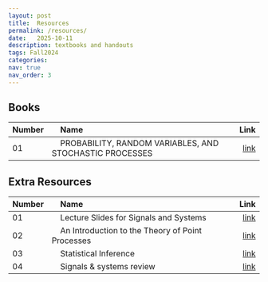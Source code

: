 ```yaml
---
layout: post
title:  Resources
permalink: /resources/
date:   2025-10-11
description: textbooks and handouts
tags: Fall2024
categories:
nav: true
nav_order: 3
---
```

## Books

| Number | &nbsp; &nbsp; Name                                                | Link                                           |
| :----  | :---------------------------------------------------------------  | ---------------------------------------------: |
| 01     | &nbsp; &nbsp; PROBABILITY, RANDOM VARIABLES, AND STOCHASTIC PROCESSES &nbsp; &nbsp;| <a href='/assets/Fall2025/Papoulis-Fourth.zip'>link</a> |


<!---
## Course Videos
<p>Course videos will be uploaded here</p>


## TA Classes Problems
<p>TA classes problems will be uploaded here</p>
-->

## Extra Resources

| Number | &nbsp; &nbsp; Name                                               | Link                                           |
| :----  | :--------------------------------------------------------------- | ---------------------------------------------: |
| 01     | &nbsp; &nbsp; Lecture Slides for Signals and Systems &nbsp; &nbsp;| <a href='/assets/Fall2023/pdf/lecture_slides_for_signals_and_systems.pdf'>link</a> |
| 02     | &nbsp; &nbsp; An Introduction to the Theory of Point Processes &nbsp; &nbsp;| <a href='/assets/Fall2023/pdf/daley_d.j._vere-jones_d._an_intro_to_the_theory_of_point_processes_v1_2nd_ed._springer_2003.pdf'>link</a> |
| 03     | &nbsp; &nbsp; Statistical Inference &nbsp; &nbsp;| <a href='/assets/Fall2023/pdf/George Casella, Roger L. Berger - Statistical Inference  -Duxbury Press (2001).pdf'>link</a> |
| 04     | &nbsp; &nbsp; Signals & systems review &nbsp; &nbsp;| <a href='/assets/Fall2024/Signal-Sysytems-Review.pdf'>link</a> |


<!-- ## Previous Midterms

| &nbsp; Semester &nbsp; | &nbsp; &nbsp; Questions                | &nbsp; &nbsp; Solutions                                      |
| :--------------------  | :------------------------------------  | -----------------------------------------------------------: |
| &nbsp; &nbsp; Fall 2022 &nbsp; &nbsp; | &nbsp; &nbsp; <a href='/assets/Fall2023/pdf/SP_Midterm_Fall2022.pdf'>link</a> | &nbsp; &nbsp; <a href='/assets/Fall2023/pdf/SP_Midterm_Solutions_Fall2022.pdf'>link</a> |
| &nbsp; &nbsp; Fall 2021 &nbsp; &nbsp; | &nbsp; &nbsp; <a href='/assets/Fall2023/pdf/SP_Midterm_Fall2021.pdf'>link</a> | &nbsp; &nbsp; <a href='/assets/Fall2023/pdf/SP_Midterm_Solutions_Fall2021.pdf'>link</a> |


## Previous Final Exams

| &nbsp; Semester &nbsp; | &nbsp; &nbsp; Questions                | &nbsp; &nbsp; Solutions                                      |
| :--------------------  | :------------------------------------  | -----------------------------------------------------------: |
| &nbsp; &nbsp; Fall 2022 &nbsp; &nbsp; | &nbsp; &nbsp; <a href='/assets/Fall2023/pdf/SP_Final_Fall2022.pdf'>link</a> | &nbsp; &nbsp; <a href='/assets/Fall2023/zip/SP_Final_Solutions_Fall2022.zip'>link</a> |
| &nbsp; &nbsp; Fall 2021 &nbsp; &nbsp; | &nbsp; &nbsp; <a href='/assets/Fall2023/pdf/SP_Final_Fall2021.pdf'>link</a> | &nbsp; &nbsp; <a href='/assets/Fall2023/pdf/SP_Final_Solutions_Fall2021.pdf'>link</a> | -->
